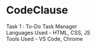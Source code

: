 # CodeClause <br>
Task 1 : To-Do Task Manager <br>
Languages Used - HTML, CSS, JS <br>
Tools Used - VS Code, Chrome <br>

